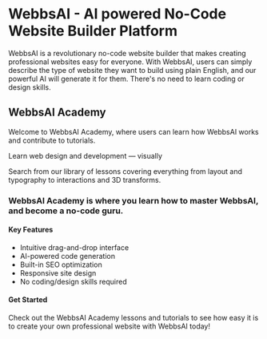 # WebbsAI - AI powered No-Code Website Builder Platform
WebbsAI is a revolutionary no-code website builder that makes creating professional websites easy for everyone. With WebbsAI, users can simply describe the type of website they want to build using plain English, and our powerful AI will generate it for them. There's no need to learn coding or design skills.

## WebbsAI Academy
Welcome to WebbsAI Academy, where users can learn how WebbsAI works and contribute to tutorials.

Learn web design and development — visually

Search from our library of lessons covering everything from layout and typography to interactions and 3D transforms.

### WebbsAI Academy is where you learn how to master WebbsAI, and become a no-code guru.

#### Key Features
- Intuitive drag-and-drop interface
- AI-powered code generation
- Built-in SEO optimization
- Responsive site design
- No coding/design skills required


#### Get Started
Check out the WebbsAI Academy lessons and tutorials to see how easy it is to create your own professional website with WebbsAI today!